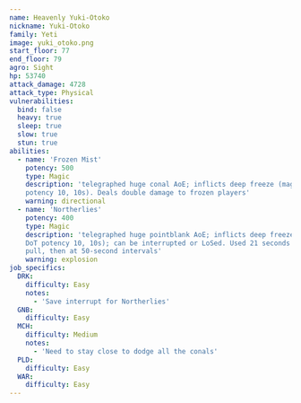 ```yaml
---
name: Heavenly Yuki-Otoko
nickname: Yuki-Otoko
family: Yeti
image: yuki_otoko.png
start_floor: 77
end_floor: 79
agro: Sight
hp: 53740
attack_damage: 4728
attack_type: Physical
vulnerabilities:
  bind: false
  heavy: true
  sleep: true
  slow: true
  stun: true
abilities:
  - name: 'Frozen Mist'
    potency: 500
    type: Magic
    description: 'telegraphed huge conal AoE; inflicts deep freeze (magic DoT
    potency 10, 10s). Deals double damage to frozen players'
    warning: directional
  - name: 'Northerlies'
    potency: 400
    type: Magic
    description: 'telegraphed huge pointblank AoE; inflicts deep freeze (magic
    DoT potency 10, 10s); can be interrupted or LoSed. Used 21 seconds after
    pull, then at 50-second intervals'
    warning: explosion
job_specifics:
  DRK:
    difficulty: Easy
    notes:
      - 'Save interrupt for Northerlies'
  GNB:
    difficulty: Easy
  MCH:
    difficulty: Medium
    notes:
      - 'Need to stay close to dodge all the conals'
  PLD:
    difficulty: Easy
  WAR:
    difficulty: Easy
---
```

